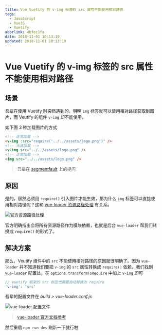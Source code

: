 ```yaml
---
title: Vue Vuetify 的 v-img 标签的 src 属性不能使用相对路径
tags:
  - JavaScript
  - VueJS
  - Vuetify
abbrlink: 4bfec1fa
date: 2018-11-01 10:13:19
updated: 2018-11-01 10:13:19
---
```


# Vue Vuetify 的 v-img 标签的 src 属性不能使用相对路径

## 场景

吾辈在使用 Vuetify 时突然遇到的，明明 `img` 标签就可以使用相对路径获取到图片，而 Veutify 的组件 `v-img` 却不能使用。

如下面 3 种加载图片的方式

```html
<!-- 正常加载 -->
<v-img :src="require('../../assets/logo.png')" />
<!-- 无法加载 -->
<v-img src="../../assets/logo.png" />
<!-- 正常加载 -->
<img src="../../assets/logo.png" />
```

> 吾辈在 [segmentfault](https://segmentfault.com/q/1010000016871400) 上的提问

## 原因

是的，居然必须用 `require()` 引入图片才能生效，那为什么 `img` 标签可以直接使用相对路径呢？这和 [vue-loader 资源路径处理](https://vue-loader-v14.vuejs.org/zh-cn/configurations/asset-url.html) 有关系。

![官方资源路径处理](https://img.rxliuli.com/20181101130706.png)

官方明确指出会将所有资源路径作为模块依赖，也就是后台 `vue-loader` 帮我们转换成 `require()` 的形式了。

## 解决方案

那么，Veutify 组件中的 `src` 不能使用相对路径的原因就很明确了。因为 `vue-loader` 并不知道我们要把 `v-img` 的 `src` 属性转换成 `require()` 依赖。我们找到 `vue-loader` 配置处，在 `options.transformToRequire` 中加上 `v-img` 即可

```js
// vuetify 框架的 src 标签也需要自动转换为 require
'v-img': 'src'
```

吾辈的配置文件在 _build > vue-loader.conf.js_

![vue-loader 配置文件](https://img.rxliuli.com/20181101131408.png)

> [vue-loader 官方文档参考](https://vue-loader-v14.vuejs.org/zh-cn/options.html#transformtorequire)

然后重启 `npm run dev` 刷新一下就行啦
